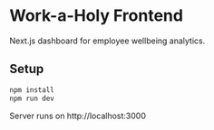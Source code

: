 # Work-a-Holy Frontend

Next.js dashboard for employee wellbeing analytics.

## Setup

```bash
npm install
npm run dev
```
Server runs on http://localhost:3000